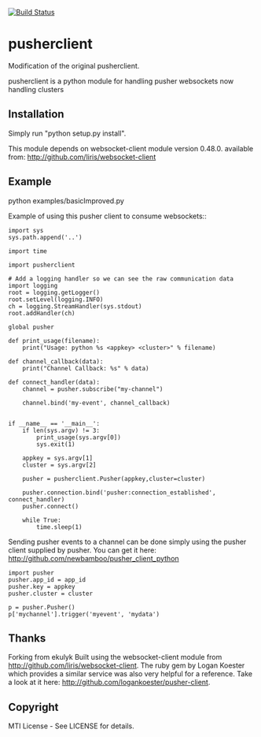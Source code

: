 [![Build Status](https://travis-ci.org/ekulyk/PythonPusherClient.svg?branch=master)](https://travis-ci.org/ekulyk/PythonPusherClient)

pusherclient
=============

Modification of the original pusherclient.

pusherclient is a python module for handling pusher websockets
now handling clusters

Installation
------------

Simply run "python setup.py install".

This module depends on websocket-client module version 0.48.0. available from: <http://github.com/liris/websocket-client>



Example
-------

python examples/basicImproved.py <appkey> <cluster>

Example of using this pusher client to consume websockets::
```
import sys
sys.path.append('..')

import time

import pusherclient

# Add a logging handler so we can see the raw communication data
import logging
root = logging.getLogger()
root.setLevel(logging.INFO)
ch = logging.StreamHandler(sys.stdout)
root.addHandler(ch)

global pusher

def print_usage(filename):
    print("Usage: python %s <appkey> <cluster>" % filename)

def channel_callback(data):
    print("Channel Callback: %s" % data)

def connect_handler(data):
    channel = pusher.subscribe("my-channel")

    channel.bind('my-event', channel_callback)
    

if __name__ == '__main__':
    if len(sys.argv) != 3:
        print_usage(sys.argv[0])
        sys.exit(1)

    appkey = sys.argv[1]
    cluster = sys.argv[2]

    pusher = pusherclient.Pusher(appkey,cluster=cluster)

    pusher.connection.bind('pusher:connection_established', connect_handler)
    pusher.connect()

    while True:
        time.sleep(1)
```

Sending pusher events to a channel can be done simply using the pusher client supplied by pusher.  You can get it here: <http://github.com/newbamboo/pusher_client_python>

    import pusher
    pusher.app_id = app_id
    pusher.key = appkey
    pusher.cluster = cluster

    p = pusher.Pusher()
    p['mychannel'].trigger('myevent', 'mydata')

Thanks
------
Forking from ekulyk
Built using the websocket-client module from <http://github.com/liris/websocket-client>.
The ruby gem by Logan Koester which provides a similar service was also very helpful for a reference.  Take a look at it here: <http://github.com/logankoester/pusher-client>.


Copyright
---------

MTI License - See LICENSE for details.

